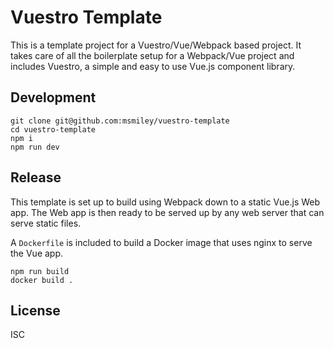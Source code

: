 # Vuestro Template

This is a template project for a Vuestro/Vue/Webpack based project. It takes care of all the boilerplate setup for a Webpack/Vue project and includes Vuestro, a simple and easy to use Vue.js component library.

## Development

```
git clone git@github.com:msmiley/vuestro-template
cd vuestro-template
npm i
npm run dev
```

## Release

This template is set up to build using Webpack down to a static Vue.js Web app. The Web app is then ready to be served up by any web server that can serve static files.

A `Dockerfile` is included to build a Docker image that uses nginx to serve the Vue app.


```
npm run build
docker build .
```

## License

ISC

